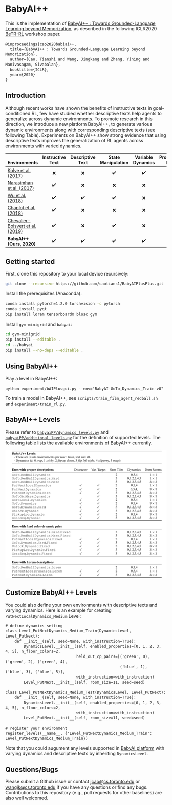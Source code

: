 # BabyAI++
This is the implementation of [BabyAI++ : Towards Grounded-Language Learning beyond Memorization](https://arxiv.org/pdf/2004.07200.pdf), as described in the following ICLR2020 [BeTR-RL](http://www.betr-rl.ml/2020/) workshop paper. 

```
@inproceedings{cao2020babiai++,
  title={BabyAI++ : Towards Grounded-Language Learning beyond Memorization},
  author={Cao, Tianshi and Wang, Jingkang and Zhang, Yining and Manivasagam, Sivabalan},
  booktitle={ICLR},
  year={2020}
}
```

## Introduction
Although recent works have shown the benefits of instructive texts in goal-conditioned RL, few have studied whether descriptive texts help agents to generalize across dynamic environments. To promote research in this direction, we introduce a new platform BabyAI++, to generate various dynamic environments along with corresponding descriptive texts (see following Table). Experiments on BabyAI++ show strong evidence that using descriptive texts improves the generalization of RL agents across environments with varied dynamics.

| <img width=290/>Environments                   | Instructive Text   | Descriptive Text   | State Manipulation | Variable Dynamics  | Procedural Envs    | Multi-task         |
|----------------------------------|:------------------:|:------------------:|:------------------:|:------------------:|:------------------:|:------------------:|
| [Kolve et al. (2017)](https://arxiv.org/abs/1712.05474)              | :x:                | :x:                | :heavy_check_mark: | :heavy_check_mark: | :heavy_check_mark: | :x:                |
| [Narasimhan et al. (2017)](https://arxiv.org/abs/1708.00133)         | :heavy_check_mark: | :x:                | :x:                | :x:                | :heavy_check_mark: | :x:                |
| [Wu et al. (2018)](https://arxiv.org/abs/1801.02209)                 | :heavy_check_mark: | :heavy_check_mark: | :heavy_check_mark: | :x:                | :x:                | :x:                |
| [Chaplot et al. (2018)](https://arxiv.org/abs/1706.07230)            | :heavy_check_mark: | :x:                | :x:                | :x:                | :heavy_check_mark: | :x:                |
| [Chevalier-Boisvert et al. (2019)](https://arxiv.org/abs/1810.08272) | :heavy_check_mark: | :x:                | :heavy_check_mark: | :x:                | :heavy_check_mark: | :heavy_check_mark: |
| __BabyAI++ (Ours, 2020)__        | :heavy_check_mark: | :heavy_check_mark: | :heavy_check_mark: | :heavy_check_mark: | :heavy_check_mark: | :heavy_check_mark: |


## Getting started
First, clone this repository to your local device recursively:
```bash
git clone --recursive https://github.com/caotians1/BabyAIPlusPlus.git
```
Install the prerequisites (Anaconda):
```bash
conda install pytorch=1.2.0 torchvision -c pytorch
conda install pyqt
pip install lorem tensorboardX blosc gym
```
Install `gym-minigrid` and `babyai`:
```bash
cd gym-minigrid
pip install --editable .
cd ../babyai
pip install --no-deps --editable .
```

## Using BabyAI++
Play a level in BabyAI++:
```
python experiment/bAIPlusgui.py --env="BabyAI-GoTo_Dynamics_Train-v0"
```
To train a model in BabyAI++, see `scripts/train_film_agent_redball.sh` and `experiment/train_rl.py`. 

## BabyAI++ Levels
Please refer to [`babyaiPP/dynamics_levels.py`](https://github.com/caotians1/BabyAIPlusPlus/blob/master/babyaiPP/dynamics_levels.py) and [`babyaiPP/additional_levels.py`](https://github.com/caotians1/BabyAIPlusPlus/blob/master/babyaiPP/additional_levels.py) for the definition of supported levels. The following table lists the available environments of BabyAI++ currently.

![babyai_levels](https://github.com/caotians1/BabyAIPlusPlus/blob/master/babyai_levels.png )


## Customize BabyAI++ Levels
You could also define your own environments with descriptive texts and varying dynamics. Here is an example for creating `PutNextLocalDynamics_Medium` Level:
```
# define dynamics setting
class Level_PutNextDynamics_Medium_Train(DynamicsLevel, Level_PutNext):
    def __init__(self, seed=None, with_instruction=True):
        DynamicsLevel.__init__(self, enabled_properties=[0, 1, 2, 3, 4, 5], n_floor_colors=2,
                               held_out_cp_pairs=[('green', 0), ('green', 2), ('green', 4),
                                                  ('blue', 1), ('blue', 3), ('blue', 5)],
                               with_instruction=with_instruction)
        Level_PutNext.__init__(self, room_size=11, seed=seed)

class Level_PutNextDynamics_Medium_Test(DynamicsLevel, Level_PutNext):
    def __init__(self, seed=None, with_instruction=True):
        DynamicsLevel.__init__(self, enabled_properties=[0, 1, 2, 3, 4, 5], n_floor_colors=2,
                               with_instruction=with_instruction)
        Level_PutNext.__init__(self, room_size=11, seed=seed)
        
# register your environment
register_levels(__name__, {'Level_PutNextDynamics_Medium_Train': Level_PutNextDynamics_Medium_Train})
```
Note that you could augument any levels supported in [BabyAI platform](https://github.com/mila-iqia/babyai) with varying dynamics and descriptive texts by inheriting `DynamicsLevel`.

## Questions/Bugs
Please submit a Github issue or contact jcao@cs.toronto.edu or wangjk@cs.toronto.edu if you have any questions or find any bugs. Contributions to this repository (e.g., pull requests for other baselines) are also well welcomed.
